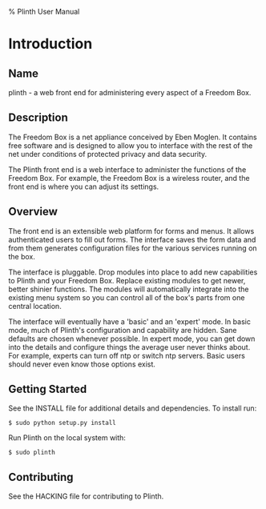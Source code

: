 % Plinth User Manual

# Introduction

## Name

plinth - a web front end for administering every aspect of a Freedom Box.

## Description

The Freedom Box is a net appliance conceived by Eben Moglen.  It
contains free software and is designed to allow you to interface with
the rest of the net under conditions of protected privacy and data
security.

The Plinth front end is a web interface to administer the functions of
the Freedom Box.  For example, the Freedom Box is a wireless router,
and the front end is where you can adjust its settings.

## Overview

The front end is an extensible web platform for forms and menus.  It
allows authenticated users to fill out forms.  The interface saves the
form data and from them generates configuration files for the various
services running on the box.

The interface is pluggable.  Drop modules into place to add new
capabilities to Plinth and your Freedom Box.  Replace existing modules
to get newer, better shinier functions.  The modules will
automatically integrate into the existing menu system so you can
control all of the box's parts from one central location.

The interface will eventually have a 'basic' and an 'expert' mode.  In
basic mode, much of Plinth's configuration and capability are hidden.
Sane defaults are chosen whenever possible.  In expert mode, you can
get down into the details and configure things the average user never
thinks about.  For example, experts can turn off ntp or switch ntp
servers.  Basic users should never even know those options exist.

## Getting Started

See the INSTALL file for additional details and dependencies. To install run:

    $ sudo python setup.py install

Run Plinth on the local system with:

    $ sudo plinth

## Contributing

See the HACKING file for contributing to Plinth.
